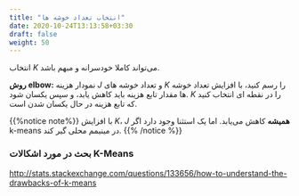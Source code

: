 ```yaml
---
title: "انتخاب تعداد خوشه ها"
date: 2020-10-24T13:13:58+03:30
draft: false
weight: 50
---
```


انتخاب $K$ می‌تواند کاملا خودسرانه و مبهم باشد.

**روش elbow:** نمودار هزینه $J$ و تعداد خوشه های $K$ را رسم کنید،
با افزایش تعداد خوشه ها مقدار تابع هزینه باید کاهش یابد، و سپس یکسان شود.
$K$ را در نقطه ای انتخاب کنید که تابع هزینه در حال یکسان شدن است.


{{%notice note%}}
با افزایش $K$، $J$ **همیشه** کاهش می‌یابد.
اما یک استثنا وجود دارد اگر k-means در مینیمم محلی گیر کند.
{{% /notice %}}


### بحث در مورد اشکالات K-Means
http://stats.stackexchange.com/questions/133656/how-to-understand-the-drawbacks-of-k-means